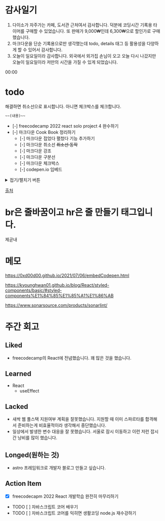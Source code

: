 # 감사일기

1. 다이소가 자주가는 카페, 도서관 근처여서 감사합니다. 덕분에 코딩시간 기록용 타이머를 구매할 수 있었습니다. 또 판매가 9,000₩인데 6,300₩으로 할인가로 구매했습니다.
2. 마크다운을 단순 기록용으로만 생각했는데 todo, details 태그 등 활용성을 다양하게 할 수 있어서 감사합니다.
3. 오늘이 일요일이라 감사합니다. 외국에서 외가집 손님이 오고 오늘 다시 나갔지만 오늘이 일요일이라 저만의 시간을 가질 수 있게 되었습니다.

00:00

# todo
해결하면 취소선으로 표시합니다. 아니면 체크박스를 체크합니다.

```md
~~(내용)~~
```

<!-- - [x] 새 타이머 구매하기 -->
- [-] freecodecamp 2022 react solo project 4 완수하기
- [-] 마크다운 Cook Book 정리하기
    - [-] 마크다운 접었다 펼첬다 기능 추가하기
    - [-] 마크다운 취소선 ~~취소선 동작~~
    - [-] 마크다운 강조
    - [-] 마크다운 구분선
    - [-] 마크다운 체크박스
    - [-] codepen.io 임베드

<details>
<summary>접기/펼치기 버튼</summary>
<div markdown="1">

|제목|내용|
|--|--|
|1|1|
|2|10|

</div>
</details>

[출처](https://inasie.github.io/it%EC%9D%BC%EB%B0%98/%EB%A7%88%ED%81%AC%EB%8B%A4%EC%9A%B4-expander-control/)

# br은 줄바꿈이고 hr은 줄 만들기 태그입니다.
제곧내

# 메모
https://0xd00d00.github.io/2021/07/06/embedCodepen.html

https://kyounghwan01.github.io/blog/React/styled-components/basic/#styled-components%E1%84%85%E1%85%A1%E1%86%AB

https://www.sonarsource.com/products/sonarlint/

# 주간 회고

## Liked
- freecodecamp의 React에 전념했습니다. 꽤 많은 것을 했습니다.

## Learned
- React
    - useEffect

## Lacked
- 새싹 웹 풀스택 지원여부 계획을 잘못했습니다. 지원할 때 이미 스파르타를 합격해서 준비하는게 비효율적이라 생각해서 중단했습니다.
- 일상에서 발생한 변수 대응을 잘 못했습니다. 서울로 잠시 이동하고 이런 저런 잡시간 낭비를 많이 했습니다.

## Longed(원하는 것)
- astro 프레임워크로 개발자 블로그 만들고 싶습니다.

## Action Item
-[x] freecodecapm 2022 React 개발학습 완전히 마무리하기
- TODO [ ] 자바스크립트 코어 배우기
- TODO [ ] 자바스크립트 코어를 익히면 생활코딩 node.js 재수강하기


